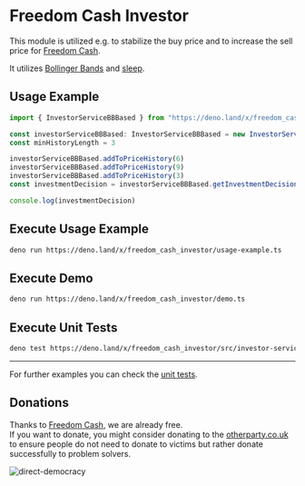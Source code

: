 # Freedom Cash Investor

This module is utilized e.g. to stabilize the buy price and to increase the sell price for [Freedom Cash](https://github.com/monique-baumann/FreedomCash).  
  
It utilizes [Bollinger Bands](https://www.youtube.com/watch?v=-6cbdJulb7s) and [sleep](https://deno.land/x/sleep). 

## Usage Example
```ts
import { InvestorServiceBBBased } from "https://deno.land/x/freedom_cash_investor/src/investor-service.ts"

const investorServiceBBBased: InvestorServiceBBBased = new InvestorServiceBBBased(27)
const minHistoryLength = 3

investorServiceBBBased.addToPriceHistory(6)
investorServiceBBBased.addToPriceHistory(9)
investorServiceBBBased.addToPriceHistory(3)
const investmentDecision = investorServiceBBBased.getInvestmentDecision(minHistoryLength)

console.log(investmentDecision)
```

## Execute Usage Example
```sh
deno run https://deno.land/x/freedom_cash_investor/usage-example.ts
```

## Execute Demo
```sh
deno run https://deno.land/x/freedom_cash_investor/demo.ts
```

## Execute Unit Tests
```sh
deno test https://deno.land/x/freedom_cash_investor/src/investor-service.spec.ts
```

---
  
For further examples you can check the [unit tests](https://github.com/monique-baumann/FreedomCashInvestor/blob/main/src/investor-service.spec.ts).
  
## Donations
Thanks to [Freedom Cash](https://FreedomCash.org), we are already free.  
If you want to donate, you might consider donating to the [otherparty.co.uk](https://www.otherparty.co.uk/donate-crypto-the-other-party) to ensure people do not need to donate to victims but rather donate successfully to problem solvers.   
  
![direct-democracy](https://github.com/michael-spengler/sleep/assets/145258627/fe97b7da-62b4-4cf6-9be0-7b03b2f3095a)